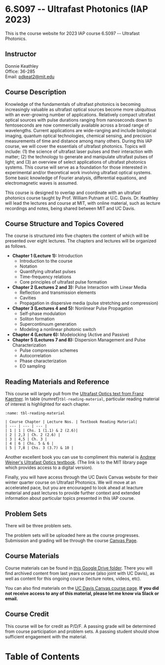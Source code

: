 # 6.S097 -- Ultrafast Photonics (IAP 2023)

This is the course website for 2023 IAP course 6.S097 -- Ultrafast Photonics.  

## Instructor

Donnie Keathley <br>
Office: 36-285 <br>
Email: pdkeat2@mit.edu

## Course Description

Knowledge of the fundamentals of ultrafast photonics is becoming increasingly valuable as ultrafast optical sources become more ubiquitous with an ever-growing number of applications. Relatively compact ultrafast optical sources with pulse durations ranging from nanoseconds down to femtoseconds are now commercially available across a broad range of wavelengths. Current applications are wide-ranging and include biological imaging, quantum optical technologies, chemical sensing, and precision measurements of time and distance among many others. During this IAP course, we will cover the essentials of ultrafast photonics. Topics will include: (1) the science of ultrafast laser pulses and their interaction with matter; (2) the technology to generate and manipulate ultrafast pulses of light; and (3) an overview of select applications of ultrafast photonics systems. This course will serve as a foundation for those interested in experimental and/or theoretical work involving ultrafast optical systems. Some basic knowledge of Fourier analysis, differential equations, and electromagnetic waves is assumed. 

This course is designed to overlap and coordinate with an ultrafast photonics course taught by Prof. William Putnam at U.C. Davis. Dr. Keathley will lead the lectures and course at MIT, with online material, such as lecture recordings and notes, being shared between MIT and UC Davis.

## Course Structure and Topics Covered

The course is structured into five chapters the content of which will be presented over eight lectures. The chapters and lectures will be organized as follows.

 - **Chapter 1 (Lecture 1):**  Introduction
     - Introduction to the course
     - Notation
     - Quantifying ultrafast pulses
     - Time-frequency relations
     - Core principles of ultrafast pulse formation
 - **Chapter 2 (Lectures 2 and 3):** Pulse Interaction with Linear Media
    - Reflection and transmission elements
    - Cavities
    - Propagation in dispersive media (pulse stretching and compression)
 - **Chapter 3 (Lectures 4 and 5):** Nonlinear Pulse Propagation
    - Self-phase modulation
    - Soliton formation
    - Supercontinuum generation
    - Modeling a nonlinear photonic switch
 - **Chapter 4 (Lecture 6):** Modelocking (Active and Passive)
 - **Chapter 5 (Lectures 7 and 8):** Dispersion Management and Pulse Characterization 
    - Pulse compression schemes
    - Autocorrelation 
    - Phase characterization
    - EO sampling

## Reading Materials and Reference

This course will largely pull from the [Ultrafast Optics text from Franz Kaertner](https://ocw.mit.edu/courses/6-977-ultrafast-optics-spring-2005/f806ff596f9bffb74003360e2c05c086_MIT6_977S05_textbook.pdf).  In table {numref}`tbl-reading-material`, particular reading material of interest is highlighted for each chapter.

```{table} Course reading material.
:name: tbl-reading-material

| Course Chapter | Lecture Nos. | Textbook Reading Material| 
| --- | --- | --- |
| 1 | 1 | Chs. 1 (1.1) & 2 (2.6)|
| 2 | 2,3 | Ch. 2 (2.6) |
| 3 | 4,5 | Ch. 3 |
| 4 | 6 | Chs. 5 & 6 |
| 5 | 7,8 | Chs. 3 (3.7) & 10 |

```

Another excellent book you can use to compliment this material is [Andrew Weiner's Ultrafast Optics textbook](https://mit.primo.exlibrisgroup.com/discovery/fulldisplay?context=L&docid=alma990016692990106761&lang=en&search_scope=all&tab=all&vid=01MIT_INST:MIT). (The link is to the MIT library page which provides access to a digital version).

Finally, you will have access through the UC Davis Canvas website for their winter quarter course on Ultrafast Photonics.  We will move at an accelerated pace, but you are encouraged to look ahead at leacture material and past lectures to provide further context and extended information about particular topics presented in this IAP course.  

## Problem Sets

There will be three problem sets.  

The problem sets will be uploaded here as the course progresses.  Submission and grading will be through the course [Canvas Page](https://canvas.mit.edu/courses/20238).  

## Course Materials

Course materials can be found in [this Google Drive folder](https://drive.google.com/drive/folders/1PLPXFHaRfZv0kEO8l_J4AB7U0dIZcLFk?usp=share_link).  There you will find archived content from last years course (also joint with UC Davis), as well as content for this ongoing course (lecture notes, videos, etc).  

You can also find materials on the [UC Davis Canvas course page](https://canvas.ucdavis.edu/). **If you did not receive access to any of this material, please let me know via Slack or email.** 

## Course Credit

This course will be for credit as P/D/F.  A passing grade will be determined from course participation and problem sets.  A passing student should show sufficient engagement with the material.  

# Table of Contents

```{tableofcontents}
```
